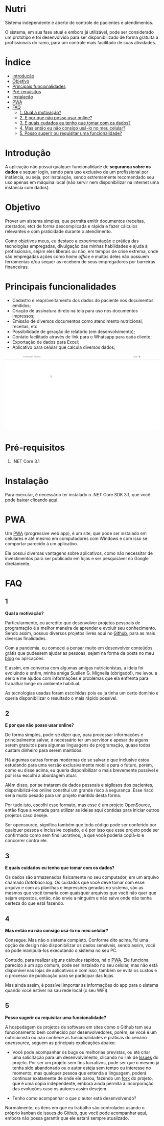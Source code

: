 # Nutri
Sistema independente e aberto de controle de pacientes e atendimentos.

O sistema, em sua fase atual e embora já utilizável, pode ser considerado um protótipo e foi desenvolvido para ser disponibilizado de forma gratuita a profissionais do ramo, para um controle mais facilitado de suas atividades.

# Índice
* [Introdução](#introducao)
* [Objetivo](#objetivo)
* [Principais funcionalidades](#principais_funcionalidades)
* [Pré-requisitos](#pré-requisitos)
* [Instalação](#instalacão)
* [PWA](#pwa)
* [FAQ](#faq)
    * [1. Qual a motivação?](#1)
    * [2. E por que não posso usar online?](#2)
    * [3. E quais cudados eu tenho que tomar com os dados?](#3)
    * [4. Mas então eu não consigo usá-lo no meu celular?](#4)
    * [5. Posso sugerir ou requisitar uma funcionalidade?](#5)

# Introdução

A aplicação não possui qualquer funcionalidade de **segurança sobre os dados** e sequer login, sendo para uso exclusivo de um profissional por instância, ou seja, por instalação, sendo extremamente recomendado seu uso apenas em máquina local (não servir nem disponibilizar na internet uma instancia com dados).

# Objetivo

Prover um sistema simples, que permita emitir documentos (receitas, atestados, etc) de forma descomplicada e rápida e fazer cálculos relevantes e com praticidade durante o atendimento.

Como objetivos meus, eu destaco a experimentação e prática das tecnologias empregadas, divulgação das minhas habilidades e ajuda à profissionais, sejam eles liberais ou não, em tempos de crise extrema, onde são empregadas ações como *home office* e muitos deles não possuem ferramentas e/ou sequer as recebem de seus empregadores por barreiras financeiras.

# Principais funcionalidades

* Cadastro e reaproveitamento dos dados do paciente nos documentos emitidos;
* Criação de assinatura direto na tela para uso nos documentos impressos;
* Emissão de diversos documentos como atendimento nutricional, receitas, etc
* Possibilidade de geração de relatório (em desenvolvimento);
* Contato facilitado através de link para o Whatsapp para cada cliente;
* Exportação de dados para Excel;
* Aplicativo para celular que calcula diversos dados;

![gif](https://github.com/PRElias/images-gifs-readme/raw/master/nutri-funcionalidades.gif?raw=true)

# Pré-requisitos

1. .NET Core 3.1

# Instalação

Para executar, é necessário ter instalado o .NET Core SDK 3.1, que você pode baixar clicando [aqui](https://dotnet.microsoft.com/download/dotnet-core/thank-you/sdk-3.1.201-windows-x64-installer).

# PWA

Um [PWA](https://pt.wikipedia.org/wiki/Progressive_web_app) (progressive web app), é um site, que pode ser instalado em celulares e até mesmo em computadores com Windows e com isso se comportar parecido à um aplicativo.

Ele possui diversas vantagens sobre aplicativos, como não necessitar de investimentos para ser publicado em lojas e ser pesquisável no Google diretamente.

# FAQ

## 1
**Qual a motivação?**

Particularmente, eu acredito que desenvolver projetos pessoais de programação é a melhor maneira de aprender e evoluir seu conhecimento. Sendo assim, possuo diversos projetos livres aqui no [Github](https://github.com/PRElias?tab=repositories), para as mais diversas finalidades.

Com a pandemia, eu comecei a pensar muito em desenvolver conteúdos grátis que pudessem ajudar as pessoas, sejam na forma de posts no meu [blog](https://paulorobertoelias.com.br/) ou aplicações.

E assim, em conversa com algumas amigas nutricionistas, a ideia foi evoluindo e enfim, minha amiga Suellen G. Mignella (obrigado!), me levou a sério e me ajudou com informações e problemas que ela enfrenta para trabalhar longe do ambiente habitual.

As tecnologias usadas foram escolhidas pois eu já tinha um certo domínio e queria disponibilizar o resultado o mais rápido possível.

## 2
**E por que não posso usar online?**

De forma simples, pode-se dizer que, para processar informações e principalmente salvar, é necessário ter um servidor e apesar de alguns serem gratuitos para algumas linguagens de programação, quase todos custam dinheiro para serem mantidos.

Há algumas outras formas modernas de se salvar e que inclusive estou estudando para uma versão exclusivamente mobile para o futuro, porém, como eu disse acima, eu queria disponibilizar o mais brevemente possível e por isso escolhi a abordagem atual.

Além disso, por se tratarem de dados pessoais e sigilosos dos pacientes, disponibilizá-los online constitui um grande risco à segurança. Esse risco seria muito pesado para um projeto mantido desta forma.

Por tudo isto, escolhi esse formato, mas esse é um projeto OpenSource, então fique a vontade para utilizar as ideias aqui contidas para iniciar outros projetos caso deseje.

Ser opensource, significa também que todo código pode ser conferido por qualquer pessoa e inclusive copiado, e é por isso que esse projeto pode ser confirmado como sem fins lucrativos, já que você poderia copiá-lo e concorrer contra ele.

## 3
**E quais cuidados eu tenho que tomar com os dados?**

Os dados são armazenados fisicamente no seu computador, em um arquivo chamado *Database.log*. Os cuidados que você deve tomar com esse arquivo e com as planilhas e impressões geradas no sistema, são as mesmos que você tomaria com quaisquer arquivos que você não quer que sejam expostos, então, não envie a ninguém e não salve onde não tenha certeza do que está fazendo.

## 4
**Mas então eu não consigo usá-lo no meu celular?**

Consegue. Mas não o sistema completo. Conforme dito acima, foi uma opção de design não disponibilizar os dados sensíveis, sendo assim, você só pode manipulá-los executando o sistema no seu PC.

Contudo, para realizar alguns cálculos rápidos, há o [PWA](#pwa). Ele funciona parecido à um app comum, pode ser instalado no seu celular, mas não está disponível nas lojas de aplicativos e com isso, também se evita os custos e o processo de publicação para se participar das lojas.

Mas ainda assim, é possível importar as informações do app para o sistema quando você estiver na sau rede local (o seu WiFi).

## 5
**Posso sugerir ou requisitar uma funcionalidade?**

A hospedagem de projetos de software em sites como o Github tem seu funcionamento bem conhecido por desenvolvedores, porém, se você é um nutricionista ou não conhece as funcionalidades e práticas do cenário *opensource*, seguem as principais explicações abaixo:

* Você pode acompanhar os bugs ou melhorias previstas, ou até criar uma solicitação para um desenvolvimento, clicando no link de [Issues](https://github.com/PRElias/nutri/issues) do projeto. Por ser um projeto sem fins lucrativos, pode ser que o mesmo já tenha sido abandonado ou o autor esteja sem tempo ou interesse no momento, mas qualquer pessoa que entenda a linguagem, poderá continuar exatamente de onde ele parou, fazendo um [fork](https://help.github.com/pt/github/getting-started-with-github/fork-a-repo) do projeto, que é uma cópia independente, embora ainda permita a incorporação das evoluções caso os autores assim desejem.

* Tenho como acompanhar o que o autor está desenvolvendo?

Normalmente, os itens em que eu trabalho são controlados usando o próprio kanban de issues do Github, que você pode acompanhar [aqui](https://github.com/PRElias/nutri/projects/1), embora não possa garantir que ele estará sempre atualizado.